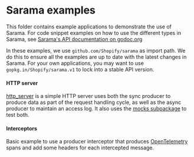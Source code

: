 # Sarama examples

This folder contains example applications to demonstrate the use of Sarama. For code snippet examples on how to use the different types in Sarama, see [Sarama's API documentation on godoc.org](https://godoc.org/github.com/Shopify/sarama)

In these examples, we use `github.com/Shopify/sarama` as import path. We do this to ensure all the examples are up to date with the latest changes in Sarama. For your own applications, you may want to use `gopkg.in/Shopify/sarama.v1` to lock into a stable API version.

#### HTTP server

[http_server](./http_server) is a simple HTTP server uses both the sync producer to produce data as part of the request handling cycle, as well as the async producer to maintain an access log. It also uses the [mocks subpackage](https://godoc.org/github.com/Shopify/sarama/mocks) to test both.

#### Interceptors

Basic example to use a producer interceptor that produces [OpenTelemetry](https://github.com/open-telemetry/opentelemetry-go/) spans and add some headers for each intercepted message.
